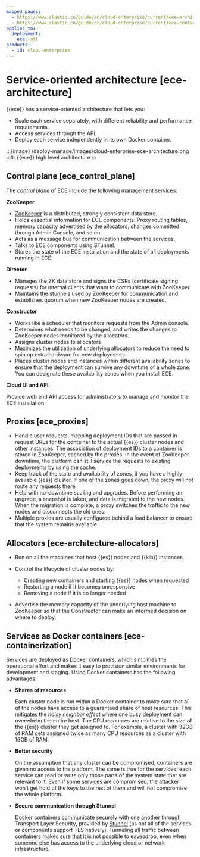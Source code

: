 ```yaml
---
mapped_pages:
  - https://www.elastic.co/guide/en/cloud-enterprise/current/ece-architecture.html
  - https://www.elastic.co/guide/en/cloud-enterprise/current/ece-containerization.html
applies_to:
  deployment:
    ece: all
products:
  - id: cloud-enterprise
---
```


# Service-oriented architecture [ece-architecture]

{{ece}} has a service-oriented architecture that lets you:

* Scale each service separately, with different reliability and performance requirements.
* Access services through the API.
* Deploy each service independently in its own Docker container.

:::{image} /deploy-manage/images/cloud-enterprise-ece-architecture.png
:alt: {{ece}} high level architecture
:::

## Control plane [ece_control_plane]

The *control plane* of ECE include the following management services:

**ZooKeeper**

* [ZooKeeper](http://zookeeper.apache.org/) is a distributed, strongly consistent data store.
* Holds essential information for ECE components: Proxy routing tables, memory capacity advertised by the allocators, changes committed through Admin Console, and so on.
* Acts as a message bus for communication between the services.
* Talks to ECE components using STunnel.
* Stores the state of the ECE installation and the state of all deployments running in ECE.

**Director**

* Manages the ZK data store and signs the CSRs (certificate signing requests) for internal clients that want to communicate with ZooKeeper.
* Maintains the stunnels used by ZooKeeper for communication and establishes quorum when new ZooKeeper nodes are created.

**Constructor**

* Works like a scheduler that monitors requests from the Admin console.
* Determines what needs to be changed, and writes the changes to ZooKeeper nodes monitored by the allocators.
* Assigns cluster nodes to allocators.
* Maximizes the utilization of underlying allocators to reduce the need to spin up extra hardware for new deployments.
* Places cluster nodes and instances within different availability zones to ensure that the deployment can survive any downtime of a whole zone. You can designate these availability zones when you install ECE.

**Cloud UI and API**

Provide web and API access for administrators to manage and monitor the ECE installation.


## Proxies [ece_proxies]

* Handle user requests, mapping deployment IDs that are passed in request URLs for the container to the actual {{es}} cluster nodes and other instances. The association of deployment IDs to a container is stored in ZooKeeper, cached by the proxies. In the event of ZooKeeper downtime, the platform can still service the requests to existing deployments by using the cache.
* Keep track of the state and availability of zones, if you have a highly available {{es}} cluster. If one of the zones goes down, the proxy will not route any requests there.
* Help with no-downtime scaling and upgrades. Before performing an upgrade, a snapshot is taken, and data is migrated to the new nodes. When the migration is complete, a proxy switches the traffic to the new nodes and disconnects the old ones.
* Multiple proxies are usually configured behind a load balancer to ensure that the system remains available.


## Allocators [ece-architecture-allocators]

* Run on all the machines that host {{es}} nodes and {{kib}} instances.
* Control the lifecycle of cluster nodes by:

    * Creating new containers and starting {{es}} nodes when requested
    * Restarting a node if it becomes unresponsive
    * Removing a node if it is no longer needed

* Advertise the memory capacity of the underlying host machine to ZooKeeper so that the Constructor can make an informed decision on where to deploy.

## Services as Docker containers [ece-containerization]

Services are deployed as Docker containers, which simplifies the operational effort and makes it easy to provision similar environments for development and staging. Using Docker containers has the following advantages:

* **Shares of resources**

    Each cluster node is run within a Docker container to make sure that all of the nodes have access to a guaranteed share of host resources. This mitigates the *noisy neighbor effect* where one busy deployment can overwhelm the entire host. The CPU resources are relative to the size of the {{es}} cluster they get assigned to. For example, a cluster with 32GB of RAM gets assigned twice as many CPU resources as a cluster with 16GB of RAM.

* **Better security**

    On the assumption that any cluster can be compromised, containers are given no access to the platform. The same is true for the services: each service can read or write only those parts of the system state that are relevant to it. Even if some services are compromised, the attacker won’t get hold of the keys to the rest of them and will not compromise the whole platform.

* **Secure communication through Stunnel**

    Docker containers communicate securely with one another through Transport Layer Security, provided by [Stunnel](https://www.stunnel.org/) (as not all of the services or components support TLS natively). Tunneling all traffic between containers makes sure that it is not possible to eavesdrop, even when someone else has access to the underlying cloud or network infrastructure.

